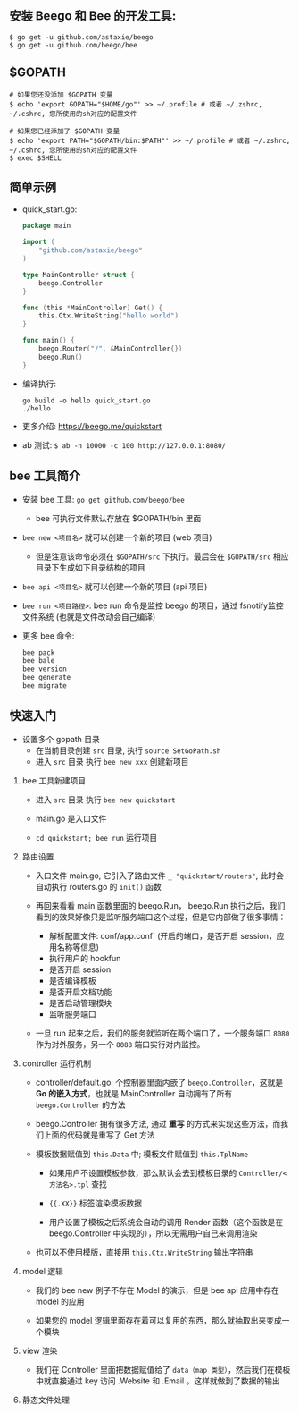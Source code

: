 ## 安装 Beego 和 Bee 的开发工具:
```
$ go get -u github.com/astaxie/beego
$ go get -u github.com/beego/bee
```

## $GOPATH
```
# 如果您还没添加 $GOPATH 变量
$ echo 'export GOPATH="$HOME/go"' >> ~/.profile # 或者 ~/.zshrc, ~/.cshrc, 您所使用的sh对应的配置文件

# 如果您已经添加了 $GOPATH 变量
$ echo 'export PATH="$GOPATH/bin:$PATH"' >> ~/.profile # 或者 ~/.zshrc, ~/.cshrc, 您所使用的sh对应的配置文件
$ exec $SHELL
```

## 简单示例
* quick_start.go:
    ```go
    package main

    import (
        "github.com/astaxie/beego"
    )

    type MainController struct {
        beego.Controller
    }

    func (this *MainController) Get() {
        this.Ctx.WriteString("hello world")
    }

    func main() {
        beego.Router("/", &MainController{})
        beego.Run()
    }
    ```

* 编译执行:
    ```
    go build -o hello quick_start.go
    ./hello
    ```

* 更多介绍: https://beego.me/quickstart

* ab 测试: `$ ab -n 10000 -c 100 http://127.0.0.1:8080/`


## bee 工具简介
* 安装 bee 工具: `go get github.com/beego/bee`
    * bee 可执行文件默认存放在 $GOPATH/bin 里面

* `bee new <项目名>` 就可以创建一个新的项目 (web 项目)
    * 但是注意该命令必须在 `$GOPATH/src` 下执行。最后会在 `$GOPATH/src` 相应目录下生成如下目录结构的项目

* `bee api <项目名>` 就可以创建一个新的项目 (api 项目)

* `bee run <项目路径>`: bee run 命令是监控 beego 的项目，通过 fsnotify监控文件系统 (也就是文件改动会自己编译)

* 更多 bee 命令:
    ```go
    bee pack
    bee bale
    bee version
    bee generate
    bee migrate
    ```


## 快速入门
* 设置多个 gopath 目录
    * 在当前目录创建 `src` 目录, 执行 `source SetGoPath.sh`
    * 进入 `src` 目录 执行 `bee new xxx` 创建新项目

1. bee 工具新建项目
    * 进入 `src` 目录 执行 `bee new quickstart`

    * main.go 是入口文件

    * `cd quickstart; bee run` 运行项目 

2. 路由设置
    * 入口文件 main.go, 它引入了路由文件 `_ "quickstart/routers"`, 此时会自动执行 routers.go 的 `init()` 函数

    * 再回来看看 main 函数里面的 beego.Run， beego.Run 执行之后，我们看到的效果好像只是监听服务端口这个过程，但是它内部做了很多事情：
        * 解析配置文件: conf/app.conf` (开启的端口，是否开启 session，应用名称等信息)
        * 执行用户的 hookfun
        * 是否开启 session
        * 是否编译模板
        * 是否开启文档功能
        * 是否启动管理模块
        * 监听服务端口
    
    * 一旦 run 起来之后，我们的服务就监听在两个端口了，一个服务端口 `8080` 作为对外服务，另一个 `8088` 端口实行对内监控。

3. controller 运行机制
    * controller/default.go: 个控制器里面内嵌了 `beego.Controller`，这就是 __Go 的嵌入方式__，也就是 MainController 自动拥有了所有 `beego.Controller` 的方法

    * beego.Controller 拥有很多方法, 通过 __重写__ 的方式来实现这些方法，而我们上面的代码就是重写了 Get 方法

    * 模板数据赋值到 `this.Data` 中; 模板文件赋值到 `this.TplName`
        * 如果用户不设置模板参数，那么默认会去到模板目录的 `Controller/<方法名>.tpl` 查找

        * `{{.XX}}` 标签渲染模板数据

        * 用户设置了模板之后系统会自动的调用 Render 函数（这个函数是在 beego.Controller 中实现的），所以无需用户自己来调用渲染
    
    * 也可以不使用模版，直接用 `this.Ctx.WriteString` 输出字符串

4. model 逻辑
    * 我们的 bee new 例子不存在 Model 的演示，但是 bee api 应用中存在 model 的应用

    * 如果您的 model 逻辑里面存在着可以复用的东西，那么就抽取出来变成一个模块

5. view 渲染
    * 我们在 Controller 里面把数据赋值给了 `data（map 类型）`，然后我们在模板中就直接通过 key 访问 .Website 和 .Email 。这样就做到了数据的输出

6. 静态文件处理
